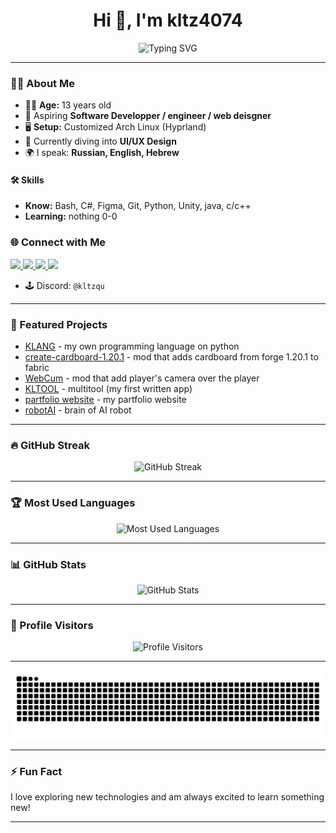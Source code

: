 <!-- Profile README for kltz4074 -->

<h1 align="center">Hi 👋, I'm kltz4074</h1>
<p align="center">
  <img src="https://readme-typing-svg.demolab.com?font=Fira+Code&size=24&pause=1000&color=00BFFF&center=true&width=435&lines=%2F+Software+Developer;C%23%2C+Python%2C+Unity+Enthusiast;Arch+Linux+%7C+Hyprland+User;Learning+UI%2FUX+Design+%26+More" alt="Typing SVG" />
</p>

---

### 👨‍💻 About Me

- 🧑‍🎓 **Age:** 13 years old
- 🚀 Aspiring **Software Developper / engineer / web deisgner**
- 🖥️ **Setup:** Customized Arch Linux (Hyprland)
- 🎨 Currently diving into **UI/UX Design**
- 🌍 I speak: **Russian, English, Hebrew**

#### 🛠️ Skills

- **Know:** Bash, C#, Figma, Git, Python, Unity, java, c/c++
- **Learning:** nothing 0-0

### 🌐 Connect with Me

<a href="https://kltz4074.github.io/">
  <img src="https://img.shields.io/badge/website-kltz4074.github.io-00bfff?style=flat" />
</a>
<a href="https://t.me/Kltzqu">
  <img src="https://img.shields.io/badge/Telegram-Kltzqu-0088cc?style=flat&logo=telegram" />
</a>
<a href="mailto:kltzqu@gmail.com">
  <img src="https://img.shields.io/badge/email-kltzqu@gmail.com-blue?style=flat" />
</a>
<a href="https://t.me/kltzqqu">
  <img src="https://img.shields.io/badge/Telegram%20Channel-kltzqqu-0088cc?style=flat&logo=telegram" />
</a>

- 🕹️ Discord: `@kltzqu`

---

### 🚩 Featured Projects

- [KLANG](https://github.com/kltz4074/KLANG) - my own programming language on python
- [create-cardboard-1.20.1](https://github.com/kltz4074/create-cardboard-1.20.1) - mod that adds cardboard from forge 1.20.1 to fabric
- [WebCum](https://github.com/kltz4074/WebCum) - mod that add player's camera over the player
- [KLTOOL](https://github.com/kltz4074/KLTOOL) - multitool (my first written app)
- [partfolio website](https://github.com/kltz4074/kltz4074.github.io) - my partfolio website
- [robotAI](https://github.com/kltz4074/RobotAI) - brain of AI robot
  

---

### 🔥 GitHub Streak

<p align="center">
  <img src="https://streak-stats.demolab.com?user=kltz4074&theme=tokyonight&hide_border=true" alt="GitHub Streak" />
</p>

---

### 🏆 Most Used Languages

<p align="center">
  <img src="https://github-readme-stats.vercel.app/api/top-langs/?username=kltz4074&layout=compact&theme=tokyonight" alt="Most Used Languages" />
</p>

---

### 📊 GitHub Stats

<p align="center">
  <img src="https://github-readme-stats.vercel.app/api?username=kltz4074&show_icons=true&theme=tokyonight" alt="GitHub Stats" />
</p>

---

### 👀 Profile Visitors

<p align="center">
  <img src="https://komarev.com/ghpvc/?username=kltz4074&label=Profile+views&color=00bfff&style=flat" alt="Profile Visitors" />
</p>

---

<p align="center">
  <img src="github-contribution-grid-snake.svg" alt="github contribution grid snake animation" />
</p>

---

### ⚡ Fun Fact

I love exploring new technologies and am always excited to learn something new!

---

<!-- Feel free to customize this README further as you add more projects, skills, or interests! -->
